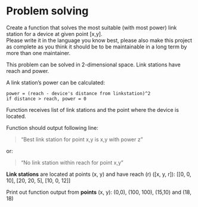# Problem solving

Create a function that solves the most suitable (with most power) link station for a device at
given point [x,y].  
Please write it in the language you know best, please also make this project as complete as you
think it should be to be maintainable in a long term by more than one maintainer.

This problem can be solved in 2-dimensional space. Link stations have reach and power.

A link station’s power can be calculated:
```
power = (reach - device's distance from linkstation)^2
if distance > reach, power = 0
```
Function receives list of link stations and the point where the device is located.

Function should output following line:
> “Best link station for point x,y is x,y with power z”

or:

> “No link station within reach for point x,y”

**Link stations** are located at points (x, y) and have reach (r) ([x, y, r]):
[[0, 0, 10],
[20, 20, 5],
[10, 0, 12]]

Print out function output from **points** (x, y):
(0,0), (100, 100), (15,10) and (18, 18)